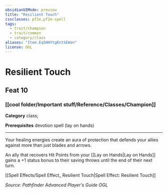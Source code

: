 ```yaml
---
obsidianUIMode: preview
title: "Resilient Touch"
cssclasses: pf2e,pf2e-spell
tags:
  - trait/champion
  - trait/common
  - category/class
aliases: "Item.Eq5HHYtgKntSEWon"
license: OGL
---
```

# Resilient Touch
## Feat 10
### [[cool folder/Important stuff/Reference/Classes/Champion]]

**Category** class; 



**Prerequisites** devotion spell (lay on hands)
* * *
Your healing energies create an aura of protection that defends your allies against more than just blades and arrows.

An ally that recovers Hit Points from your [[Lay on Hands|Lay on Hands]] gains a +1 status bonus to their saving throws until the end of their next turn.

[[Spell Effects/Spell Effect_ Resilient Touch|Spell Effect: Resilient Touch]]

*Source: Pathfinder Advanced Player's Guide*
*OGL*